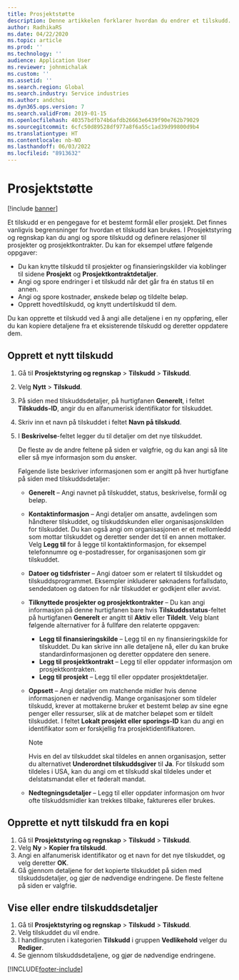```yaml
---
title: Prosjektstøtte
description: Denne artikkelen forklarer hvordan du endrer et tilskudd.
author: RadhikaRS
ms.date: 04/22/2020
ms.topic: article
ms.prod: ''
ms.technology: ''
audience: Application User
ms.reviewer: johnmichalak
ms.custom: ''
ms.assetid: ''
ms.search.region: Global
ms.search.industry: Service industries
ms.author: andchoi
ms.dyn365.ops.version: 7
ms.search.validFrom: 2019-01-15
ms.openlocfilehash: 40357bdfb74b6afdb26663e6439f90e762b79029
ms.sourcegitcommit: 6cfc50d89528df977a8f6a55c1ad39d99800d9b4
ms.translationtype: HT
ms.contentlocale: nb-NO
ms.lasthandoff: 06/03/2022
ms.locfileid: "8913632"
---
```

# <a name="project-grants"></a>Prosjektstøtte

[!include [banner](../includes/banner.md)]

Et tilskudd er en pengegave for et bestemt formål eller prosjekt. Det finnes vanligvis begrensninger for hvordan et tilskudd kan brukes. I Prosjektstyring og regnskap kan du angi og spore tilskudd og definere relasjoner til prosjekter og prosjektkontrakter. Du kan for eksempel utføre følgende oppgaver:

- Du kan knytte tilskudd til prosjekter og finansieringskilder via koblinger til sidene **Prosjekt** og **Prosjektkontraktdetaljer**.
- Angi og spore endringer i et tilskudd når det går fra én status til en annen.
- Angi og spore kostnader, ønskede beløp og tildelte beløp.
- Opprett hovedtilskudd, og knytt undertilskudd til dem.

Du kan opprette et tilskudd ved å angi alle detaljene i en ny oppføring, eller du kan kopiere detaljene fra et eksisterende tilskudd og deretter oppdatere dem.

## <a name="create-a-new-grant"></a>Opprett et nytt tilskudd

1. Gå til **Prosjektstyring og regnskap** \> **Tilskudd** \> **Tilskudd**.
2. Velg **Nytt** \> **Tilskudd**.
3. På siden med tilskuddsdetaljer, på hurtigfanen **Generelt**, i feltet **Tilskudds-ID**, angir du en alfanumerisk identifikator for tilskuddet.
4. Skriv inn et navn på tilskuddet i feltet **Navn på tilskudd**.
5. I **Beskrivelse**-feltet legger du til detaljer om det nye tilskuddet.

    De fleste av de andre feltene på siden er valgfrie, og du kan angi så lite eller så mye informasjon som du ønsker.

    Følgende liste beskriver informasjonen som er angitt på hver hurtigfane på siden med tilskuddsdetaljer:

    - **Generelt** – Angi navnet på tilskuddet, status, beskrivelse, formål og beløp.
    - **Kontaktinformasjon** – Angi detaljer om ansatte, avdelingen som håndterer tilskuddet, og tilskuddskunden eller organisasjonskilden for tilskuddet. Du kan også angi om organisasjonen er et mellomledd som mottar tilskuddet og deretter sender det til en annen mottaker. Velg **Legg til** for å legge til kontaktinformasjon, for eksempel telefonnumre og e-postadresser, for organisasjonen som gir tilskuddet.
    - **Datoer og tidsfrister** – Angi datoer som er relatert til tilskuddet og tilskuddsprogrammet. Eksempler inkluderer søknadens forfallsdato, sendedatoen og datoen for når tilskuddet er godkjent eller avvist.
    - **Tilknyttede prosjekter og prosjektkontrakter** – Du kan angi informasjon på denne hurtigfanen bare hvis **Tilskuddsstatus**-feltet på hurtigfanen **Generelt** er angitt til **Aktiv** eller **Tildelt**. Velg blant følgende alternativer for å fullføre den relaterte oppgaven:

        - **Legg til finansieringskilde** – Legg til en ny finansieringskilde for tilskuddet. Du kan skrive inn alle detaljene nå, eller du kan bruke standardinformasjonen og deretter oppdatere den senere.
        - **Legg til prosjektkontrakt** – Legg til eller oppdater informasjon om prosjektkontrakten.
        - **Legg til prosjekt** – Legg til eller oppdater prosjektdetaljer.

    - **Oppsett** – Angi detaljer om matchende midler hvis denne informasjonen er nødvendig. Mange organisasjoner som tildeler tilskudd, krever at mottakerne bruker et bestemt beløp av sine egne penger eller ressurser, slik at de matcher beløpet som er tildelt tilskuddet. I feltet **Lokalt prosjekt eller sporings-ID** kan du angi en identifikator som er forskjellig fra prosjektidentifikatoren.

        > [!NOTE]
        > Hvis en del av tilskuddet skal tildeles en annen organisasjon, setter du alternativet **Underordnet tilskuddsgiver** til **Ja**. For tilskudd som tildeles i USA, kan du angi om et tilskudd skal tildeles under et delstatsmandat eller et føderalt mandat.

    - **Nedtegningsdetaljer** – Legg til eller oppdater informasjon om hvor ofte tilskuddsmidler kan trekkes tilbake, faktureres eller brukes.

## <a name="create-a-new-grant-from-a-copy"></a>Opprette et nytt tilskudd fra en kopi

1. Gå til **Prosjektstyring og regnskap** \> **Tilskudd** \> **Tilskudd**.
2. Velg **Ny** \> **Kopier fra tilskudd**.
3. Angi en alfanumerisk identifikator og et navn for det nye tilskuddet, og velg deretter **OK**.
4. Gå gjennom detaljene for det kopierte tilskuddet på siden med tilskuddsdetaljer, og gjør de nødvendige endringene. De fleste feltene på siden er valgfrie.

## <a name="view-or-modify-grant-details"></a>Vise eller endre tilskuddsdetaljer

1. Gå til **Prosjektstyring og regnskap** \> **Tilskudd** \> **Tilskudd**.
2. Velg tilskuddet du vil endre.
3. I handlingsruten i kategorien **Tilskudd** i gruppen **Vedlikehold** velger du **Rediger**.
4. Se gjennom tilskuddsdetaljene, og gjør de nødvendige endringene.


[!INCLUDE[footer-include](../includes/footer-banner.md)]